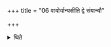 +++
title = "06 वायोर्यान्यसीति द्वे संयान्यौ"

+++

<details><summary>थिते</summary>

वायोर्यान्यसीति द्वे संयान्यौ ६
</details>
